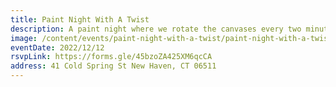 ```yaml
---
title: Paint Night With A Twist
description: A paint night where we rotate the canvases every two minutes.
image: /content/events/paint-night-with-a-twist/paint-night-with-a-twist.png
eventDate: 2022/12/12
rsvpLink: https://forms.gle/45bzoZA425XM6qcCA
address: 41 Cold Spring St New Haven, CT 06511
---
```

